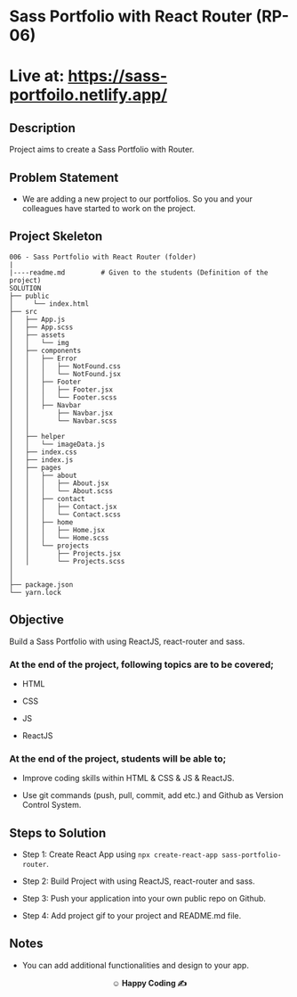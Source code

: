 # Sass Portfolio with React Router (RP-06)

# Live at: https://sass-portfoilo.netlify.app/

## Description

Project aims to create a Sass Portfolio with Router.

## Problem Statement

- We are adding a new project to our portfolios. So you and your colleagues have started to work on the project.

## Project Skeleton

```
006 - Sass Portfolio with React Router (folder)
|
|----readme.md         # Given to the students (Definition of the project)
SOLUTION
├── public
│     └── index.html
├── src
│   ├── App.js
│   ├── App.scss
│   ├── assets
│   │   └── img
│   ├── components
│   │   ├── Error
│   │   │   ├── NotFound.css
│   │   │   └── NotFound.jsx
│   │   ├── Footer
│   │   │   ├── Footer.jsx
│   │   │   └── Footer.scss
│   │   ├── Navbar
│   │       ├── Navbar.jsx
│   │       └── Navbar.scss
│   │   
│   ├── helper
│   │   └── imageData.js
│   ├── index.css
│   ├── index.js
│   ├── pages
│   │   ├── about
│   │   │   ├── About.jsx
│   │   │   └── About.scss
│   │   ├── contact
│   │   │   ├── Contact.jsx
│   │   │   └── Contact.scss
│   │   ├── home
│   │   │   ├── Home.jsx
│   │   │   └── Home.scss
│   │   └── projects
│   │       ├── Projects.jsx
│   │       └── Projects.scss
│   
│      
├── package.json
└── yarn.lock
```


## Objective

Build a Sass Portfolio with using ReactJS, react-router and sass.

### At the end of the project, following topics are to be covered;

- HTML

- CSS

- JS

- ReactJS

### At the end of the project, students will be able to;

- Improve coding skills within HTML & CSS & JS & ReactJS.

- Use git commands (push, pull, commit, add etc.) and Github as Version Control System.

## Steps to Solution

- Step 1: Create React App using `npx create-react-app sass-portfolio-router`.

- Step 2: Build Project with using ReactJS, react-router and sass.

- Step 3: Push your application into your own public repo on Github.

- Step 4: Add project gif to your project and README.md file.


## Notes

- You can add additional functionalities and design to your app.


**<p align="center">&#9786; Happy Coding &#9997;</p>**
